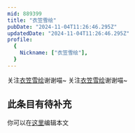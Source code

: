 ```yaml
---
mid: 889399
title: "衣笠雪绘"
pubDate: "2024-11-04T11:26:46.295Z"
updatedDate: "2024-11-04T11:26:46.295Z"
profile:
  {
    Nickname: ["衣笠雪绘"],
  }
---
```


关注[衣笠雪绘](https://space.bilibili.com/889399)谢谢喵~ 关注[衣笠雪绘](https://space.bilibili.com/889399)谢谢喵~

## 此条目有待补充
你可以在[这里](https://github.com/Yuhanawa/VTuber.ICU-Content/edit/master/v/衣笠雪绘/index.md)编辑本文
